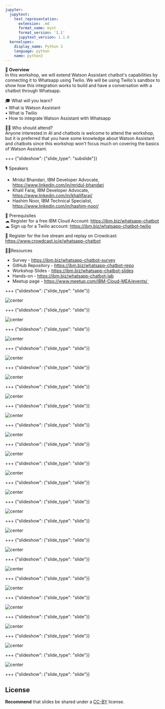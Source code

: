```yaml
---
jupyter:
  jupytext:
    text_representation:
      extension: .md
      format_name: myst
      format_version: '1.1'
      jupytext_version: 1.1.0
  kernelspec:
    display_name: Python 3
    language: python
    name: python3
---
```

<!-- 
+++ {"slideshow": {"slide_type": "slide"}}

# Tutorial slides

- Slides are optional (e.g., you may not use them if your presentation is via live coding).
- If the pre-recorded presentations will use slides, we request that you deposit the slides in this folder.

+++ {"slideshow": {"slide_type": "slide"}}

## Use text-based source

- We ask that you use text-based formats for your slides, e.g., markdown 
- This markdown file is an example source for slides using `nbconvert` and Reveal. See the GitHub action '.github/workflows/slides.yml' in this repo so see how this markdown file is converted to a HTML slide show and published on GitHub Pages - https://fawazsiddiqi.github.io/slides_to_pages

+++ {"slideshow": {"slide_type": "subslide"}}

## An example sub-slide

- Another option: you can write your slide content using markdown and use an app for slide design, like [Deckset](https://www.deckset.com) or similar.

+++ {"slideshow": {"slide_type": "slide"}}

## Naming convention and file list

- Use a **naming convention** where each file name starts with a number, reflecting the order of use in the presentation of the tutorial.
- List your slide files in a markdown, with a brief description.


+++ {"slideshow": {"slide_type": "slide"}} 
-->


**🌟 Overview** <br />
In this workshop, we will extend Watson Assistant chatbot's capabilities by connecting it to Whatsapp using Twilio. We will be using Twilio's sandbox to show how this integration works to build and have a conversation with a chatbot through Whatsapp.

🎓 What will you learn? <br />
• What is Watson Assistant <br />
• What is Twilio <br />
• How to integrate Watson Assistant with Whatsapp

👩‍💻 Who should attend? <br />
Anyone interested in AI and chatbots is welcome to attend the workshop, but it is preferred that you have some knowledge about Watson Assistant and chatbots since this workshop won't focus much on covering the basics of Watson Assistant.

+++ {"slideshow": {"slide_type": "subslide"}}

🎙️ Speakers <br />
- Mridul Bhandari, IBM Developer Advocate, https://www.linkedin.com/in/mridul-bhandari
- Khalil Faraj, IBM Developer Advocate, https://www.linkedin.com/in/khalilfaraj/
- Hashim Noor, IBM Technical Specialist, https://www.linkedin.com/in/hashim-noor/

🎈 Prerequisites <br />
☁ Register for a free IBM Cloud Account: https://ibm.biz/whatsapp-chatbot <br />
☁ Sign up for a Twilio account: https://ibm.biz/whatsapp-chatbot-twilio

🍉 Register for the live stream and replay on Crowdcast: https://www.crowdcast.io/e/whatsapp-chatbot <br />

👩‍💻Resources <br />
- Survey - https://ibm.biz/whatsapp-chatbot-survey
- GitHub Repository - https://ibm.biz/whatsapp-chatbot-repo
- Workshop Slides - https://ibm.biz/whatsapp-chatbot-slides
- Hands-on - https://ibm.biz/whatsapp-chatbot-lab
- Meetup page - https://www.meetup.com/IBM-Cloud-MEA/events/ 

+++ {"slideshow": {"slide_type": "slide"}}

![center](https://github.com/mridulrb/Integrating-Watson-Assistant-with-Whatsapp/blob/main/Images/slide_images/Slide1.jpeg?raw=true)

+++ {"slideshow": {"slide_type": "slide"}}

![center](https://github.com/mridulrb/Integrating-Watson-Assistant-with-Whatsapp/blob/main/Images/slide_images/Slide2.jpeg?raw=true)

+++ {"slideshow": {"slide_type": "slide"}}

![center](https://github.com/mridulrb/Integrating-Watson-Assistant-with-Whatsapp/blob/main/Images/slide_images/Slide3.jpeg?raw=true)

+++ {"slideshow": {"slide_type": "slide"}}

![center](https://github.com/mridulrb/Integrating-Watson-Assistant-with-Whatsapp/blob/main/Images/slide_images/Slide4.jpeg?raw=true)

+++ {"slideshow": {"slide_type": "slide"}}

![center](https://github.com/mridulrb/Integrating-Watson-Assistant-with-Whatsapp/blob/main/Images/slide_images/Slide5.jpeg?raw=true)

+++ {"slideshow": {"slide_type": "slide"}}

![center](https://github.com/mridulrb/Integrating-Watson-Assistant-with-Whatsapp/blob/main/Images/slide_images/Slide6.jpeg?raw=true)

+++ {"slideshow": {"slide_type": "slide"}}

![center](https://github.com/mridulrb/Integrating-Watson-Assistant-with-Whatsapp/blob/main/Images/slide_images/Slide7.jpeg?raw=true)

+++ {"slideshow": {"slide_type": "slide"}}

![center](https://github.com/mridulrb/Integrating-Watson-Assistant-with-Whatsapp/blob/main/Images/slide_images/Slide8.jpeg?raw=true)

+++ {"slideshow": {"slide_type": "slide"}}

![center](https://github.com/mridulrb/Integrating-Watson-Assistant-with-Whatsapp/blob/main/Images/slide_images/Slide9.jpeg?raw=true)

+++ {"slideshow": {"slide_type": "slide"}}

![center](https://github.com/mridulrb/Integrating-Watson-Assistant-with-Whatsapp/blob/main/Images/slide_images/Slide10.jpeg?raw=true)

+++ {"slideshow": {"slide_type": "slide"}}

![center](https://github.com/mridulrb/Integrating-Watson-Assistant-with-Whatsapp/blob/main/Images/slide_images/Slide11.jpeg?raw=true)

+++ {"slideshow": {"slide_type": "slide"}}

![center](https://github.com/mridulrb/Integrating-Watson-Assistant-with-Whatsapp/blob/main/Images/slide_images/Slide12.jpeg?raw=true)

+++ {"slideshow": {"slide_type": "slide"}}

![center](https://github.com/mridulrb/Integrating-Watson-Assistant-with-Whatsapp/blob/main/Images/slide_images/Slide13.jpeg?raw=true)

+++ {"slideshow": {"slide_type": "slide"}}

![center](https://github.com/mridulrb/Integrating-Watson-Assistant-with-Whatsapp/blob/main/Images/slide_images/Slide14.jpeg?raw=true)

+++ {"slideshow": {"slide_type": "slide"}}

![center](https://github.com/mridulrb/Integrating-Watson-Assistant-with-Whatsapp/blob/main/Images/slide_images/Slide15.jpeg?raw=true)

+++ {"slideshow": {"slide_type": "slide"}}

![center](https://github.com/mridulrb/Integrating-Watson-Assistant-with-Whatsapp/blob/main/Images/slide_images/Slide16.jpeg?raw=true)

+++ {"slideshow": {"slide_type": "slide"}}

![center](https://github.com/mridulrb/Integrating-Watson-Assistant-with-Whatsapp/blob/main/Images/slide_images/Slide17.jpeg?raw=true)

+++ {"slideshow": {"slide_type": "slide"}}

![center](https://github.com/mridulrb/Integrating-Watson-Assistant-with-Whatsapp/blob/main/Images/slide_images/Slide18.jpeg?raw=true)

+++ {"slideshow": {"slide_type": "slide"}}

![center](https://github.com/mridulrb/Integrating-Watson-Assistant-with-Whatsapp/blob/main/Images/slide_images/Slide19.jpeg?raw=true)

+++ {"slideshow": {"slide_type": "slide"}}

![center](https://github.com/mridulrb/Integrating-Watson-Assistant-with-Whatsapp/blob/main/Images/slide_images/Slide20.jpeg?raw=true)


+++ {"slideshow": {"slide_type": "slide"}}
## License

**Recommend** that slides be shared under a [CC-BY](https://creativecommons.org/licenses/by/4.0/) license.
